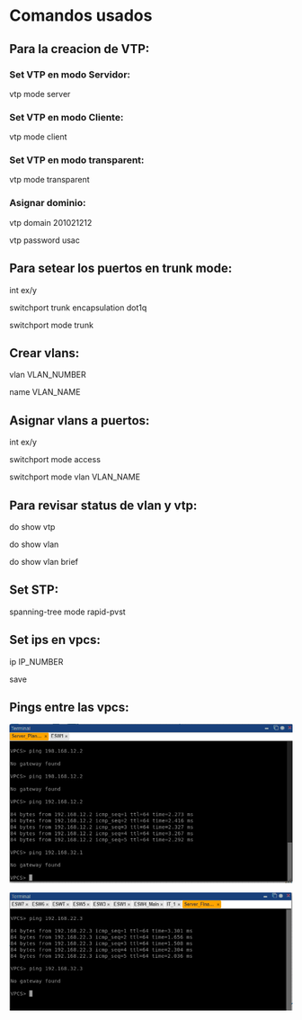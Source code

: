 # Comandos usados

## Para la creacion de VTP:

### Set VTP en modo Servidor:

vtp mode server

### Set VTP en modo Cliente:

vtp mode client

### Set VTP en modo transparent:

vtp mode transparent

### Asignar dominio:

vtp domain 201021212

vtp password usac

## Para setear los puertos en trunk mode:

int ex/y

switchport trunk encapsulation dot1q

switchport mode trunk

## Crear vlans:

vlan VLAN_NUMBER

name VLAN_NAME

## Asignar vlans a puertos:

int ex/y

switchport mode access

switchport mode vlan VLAN_NAME

## Para revisar status de vlan y vtp:

do show vtp

do show vlan

do show vlan brief

## Set STP:

spanning-tree mode rapid-pvst

## Set ips en vpcs:

ip IP_NUMBER

save

## Pings entre las vpcs:

![Ping desde Server Planning](captura1.png)

![Ping desde Server  Finanzas](captura2.png)